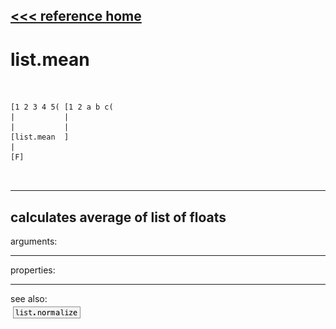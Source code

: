 [<<< reference home](ceammc_lib.md)
---

# list.mean

```


[1 2 3 4 5( [1 2 a b c(
|           |
|           |
[list.mean  ]
|
[F]

            
```
---
calculates average of list of floats
---
arguments:


---
properties:


---
see also:<br>
[![list.normalize](img/object_list.normalize.png)](list.normalize.md)
